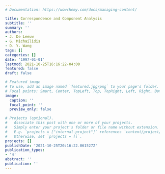 ```yaml
---
# Documentation: https://wowchemy.com/docs/managing-content/

title: Correspondence and Component Analysis
subtitle: ''
summary: ''
authors:
- J. De Leeuw
- G. Michailidis
- D. Y. Wang
tags: []
categories: []
date: '1997-01-01'
lastmod: 2021-10-25T16:16:22-04:00
featured: false
draft: false

# Featured image
# To use, add an image named `featured.jpg/png` to your page's folder.
# Focal points: Smart, Center, TopLeft, Top, TopRight, Left, Right, BottomLeft, Bottom, BottomRight.
image:
  caption: ''
  focal_point: ''
  preview_only: false

# Projects (optional).
#   Associate this post with one or more of your projects.
#   Simply enter your project's folder or file name without extension.
#   E.g. `projects = ["internal-project"]` references `content/project/deep-learning/index.md`.
#   Otherwise, set `projects = []`.
projects: []
publishDate: '2021-10-25T20:16:22.061527Z'
publication_types:
- '4'
abstract: ''
publication: ''
---
```

